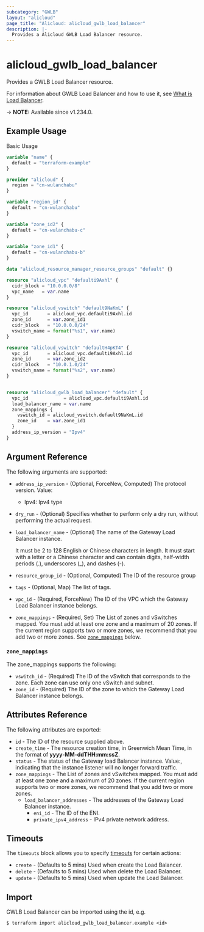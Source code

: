 ```yaml
---
subcategory: "GWLB"
layout: "alicloud"
page_title: "Alicloud: alicloud_gwlb_load_balancer"
description: |-
  Provides a Alicloud GWLB Load Balancer resource.
---
```


# alicloud_gwlb_load_balancer

Provides a GWLB Load Balancer resource.



For information about GWLB Load Balancer and how to use it, see [What is Load Balancer](https://www.alibabacloud.com/help/en/).

-> **NOTE:** Available since v1.234.0.

## Example Usage

Basic Usage

```terraform
variable "name" {
  default = "terraform-example"
}

provider "alicloud" {
  region = "cn-wulanchabu"
}

variable "region_id" {
  default = "cn-wulanchabu"
}

variable "zone_id2" {
  default = "cn-wulanchabu-c"
}

variable "zone_id1" {
  default = "cn-wulanchabu-b"
}

data "alicloud_resource_manager_resource_groups" "default" {}

resource "alicloud_vpc" "defaulti9Axhl" {
  cidr_block = "10.0.0.0/8"
  vpc_name   = var.name
}

resource "alicloud_vswitch" "default9NaKmL" {
  vpc_id       = alicloud_vpc.defaulti9Axhl.id
  zone_id      = var.zone_id1
  cidr_block   = "10.0.0.0/24"
  vswitch_name = format("%s1", var.name)
}

resource "alicloud_vswitch" "defaultH4pKT4" {
  vpc_id       = alicloud_vpc.defaulti9Axhl.id
  zone_id      = var.zone_id2
  cidr_block   = "10.0.1.0/24"
  vswitch_name = format("%s2", var.name)
}


resource "alicloud_gwlb_load_balancer" "default" {
  vpc_id             = alicloud_vpc.defaulti9Axhl.id
  load_balancer_name = var.name
  zone_mappings {
    vswitch_id = alicloud_vswitch.default9NaKmL.id
    zone_id    = var.zone_id1
  }
  address_ip_version = "Ipv4"
}
```

## Argument Reference

The following arguments are supported:
* `address_ip_version` - (Optional, ForceNew, Computed) The protocol version. Value:
  - Ipv4: Ipv4 type
* `dry_run` - (Optional) Specifies whether to perform only a dry run, without performing the actual request. 
* `load_balancer_name` - (Optional) The name of the Gateway Load Balancer instance.

  It must be 2 to 128 English or Chinese characters in length. It must start with a letter or a Chinese character and can contain digits, half-width periods (.), underscores (_), and dashes (-).
* `resource_group_id` - (Optional, Computed) The ID of the resource group
* `tags` - (Optional, Map) The list of tags.
* `vpc_id` - (Required, ForceNew) The ID of the VPC which the Gateway Load Balancer instance belongs.
* `zone_mappings` - (Required, Set) The List of zones and vSwitches mapped. You must add at least one zone and a maximum of 20 zones. If the current region supports two or more zones, we recommend that you add two or more zones. See [`zone_mappings`](#zone_mappings) below.

### `zone_mappings`

The zone_mappings supports the following:
* `vswitch_id` - (Required) The ID of the vSwitch that corresponds to the zone. Each zone can use only one vSwitch and subnet.
* `zone_id` - (Required) The ID of the zone to which the Gateway Load Balancer instance belongs.

## Attributes Reference

The following attributes are exported:
* `id` - The ID of the resource supplied above.
* `create_time` - The resource creation time, in Greenwich Mean Time, in the format of **yyyy-MM-ddTHH:mm:ssZ**.
* `status` - The status of the Gateway load Balancer instance. Value:, indicating that the instance listener will no longer forward traffic.
* `zone_mappings` - The List of zones and vSwitches mapped. You must add at least one zone and a maximum of 20 zones. If the current region supports two or more zones, we recommend that you add two or more zones.
  * `load_balancer_addresses` - The addresses of the Gateway Load Balancer instance.
    * `eni_id` - The ID of the ENI.
    * `private_ipv4_address` - IPv4 private network address.

## Timeouts

The `timeouts` block allows you to specify [timeouts](https://www.terraform.io/docs/configuration-0-11/resources.html#timeouts) for certain actions:
* `create` - (Defaults to 5 mins) Used when create the Load Balancer.
* `delete` - (Defaults to 5 mins) Used when delete the Load Balancer.
* `update` - (Defaults to 5 mins) Used when update the Load Balancer.

## Import

GWLB Load Balancer can be imported using the id, e.g.

```shell
$ terraform import alicloud_gwlb_load_balancer.example <id>
```